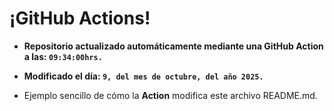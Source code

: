 # ¡GitHub Actions!
* **Repositorio actualizado automáticamente mediante una GitHub Action a las: `09:34:00hrs.`**
* **Modificado el día: `9, del mes de octubre, del año 2025.`**

* Ejemplo sencillo de cómo la **Action** modifica este archivo README.md.
